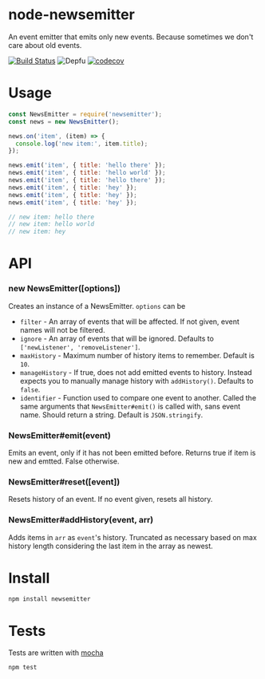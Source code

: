 # node-newsemitter

An event emitter that emits only new events. Because sometimes we don't care about old events.

[![Build Status](https://secure.travis-ci.org/fent/node-newsemitter.svg)](http://travis-ci.org/fent/node-newsemitter)
![Depfu](https://img.shields.io/depfu/fent/node-newsemitter)
[![codecov](https://codecov.io/gh/fent/node-newsemitter/branch/master/graph/badge.svg)](https://codecov.io/gh/fent/node-newsemitter)

# Usage

```js
const NewsEmitter = require('newsemitter');
const news = new NewsEmitter();

news.on('item', (item) => {
  console.log('new item:', item.title);
});

news.emit('item', { title: 'hello there' });
news.emit('item', { title: 'hello world' });
news.emit('item', { title: 'hello there' });
news.emit('item', { title: 'hey' });
news.emit('item', { title: 'hey' });
news.emit('item', { title: 'hey' });

// new item: hello there
// new item: hello world
// new item: hey
```

# API
### new NewsEmitter([options])

Creates an instance of a NewsEmitter. `options` can be

* `filter` - An array of events that will be affected. If not given, event names will not be filtered.
* `ignore` - An array of events that will be ignored. Defaults to `['newListener', 'removeListener']`.
* `maxHistory` - Maximum number of history items to remember. Default is `10`.
* `manageHistory` - If true, does not add emitted events to history. Instead expects you to manually manage history with `addHistory()`. Defaults to `false`.
* `identifier` - Function used to compare one event to another. Called the same arguments that `NewsEmitter#emit()` is called with, sans event name. Should return a string. Default is `JSON.stringify`.

### NewsEmitter#emit(event)

Emits an event, only if it has not been emitted before. Returns true if item is new and emtted. False otherwise.

### NewsEmitter#reset([event])

Resets history of an event. If no event given, resets all history.

### NewsEmitter#addHistory(event, arr)

Adds items in `arr` as `event`'s history. Truncated as necessary based on max history length considering the last item in the array as newest.


# Install

    npm install newsemitter


# Tests
Tests are written with [mocha](https://mochajs.org)

```bash
npm test
```
